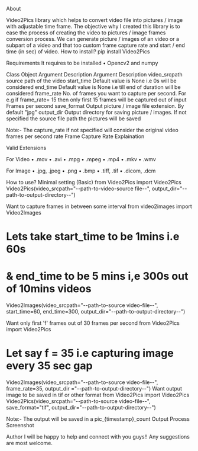 About

Video2Pics library which helps to convert video file into pictures / image with adjustable time frame.
The objective why I created this library is to ease the process of creating the video to pictures / image frames conversion process. We can generate picture / images of an video or a subpart of a video and that too custom frame capture rate and start / end time (in sec) of video.
How to install?
pip install Video2Pics

Requirements
It requires to be installed
•	Opencv2 and numpy


Class Object Argument Description
Argument	Description
video_srcpath	source path of the video
start_time	Default value is None i.e 0s will be considered
end_time	Default value is None i.e till end of duration will be
considered
frame_rate	No. of frames you want to capture per second.
For e.g if frame_rate= 15 then only first 15
frames will be captured out of input Frames per second
save_format	Output picture / image file extension. By default "jpg"
output_dir	Output directory for saving picture / images. If not specified
the source file path the pictures will be saved


Note:- The capture_rate if not specified will consider the original video frames per second rate
Frame Capture Rate Explaination

Valid Extensions

For Video
•	.mov
•	.avi
•	.mpg
•	.mpeg
•	.mp4
•	.mkv
•	.wmv

For Image
•	.jpg, .jpeg
•	.png
•	.bmp
•	.tiff, .tif
•	.dicom, .dcm

How to use?
Minimal setting (Basic)
from Video2Pics import Video2Pics
Video2Pics(video_srcpath="--path-to-video-source file--",
            output_dir="--path-to-output-directory--")

Want to capture frames in between some interval
from video2images import Video2Images
# Lets take start_time to be 1mins i.e 60s
# & end_time to be 5 mins i,e 300s out of 10mins videos
Video2Images(video_srcpath="--path-to-source video-file--",
             start_time=60,
             end_time=300,
             output_dir="--path-to-output-directory--")

Want only first 'f' frames out of 30 frames per second
from Video2Pics import Video2Pics
# Let say f = 35 i.e capturing image every 35 sec gap
Video2Images(video_srcpath="--path-to-source video-file--",
             frame_rate=35,
             output_dir ="--path-to-output-directory--")
Want output image to be saved in tif or other format
from Video2Pics import Video2Pics
Video2Pics(video_srcpath="--path-to-source video-file--",
             save_format="tif",
             output_dir="--path-to-output-directory--")

Note:- The output will be saved in a pic_{timestamp}_count
Output Process Screenshot

Author
I will be happy to help and connect with you guys!!
Any suggestions are most welcome.

